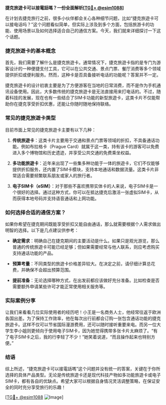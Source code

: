 **捷克旅遊卡可以接電話嗎？一份全面解析[[TG💪+ @esim1088](https://t.me/s/esim1088)]**

在计划去捷克旅行之前，很多小伙伴都会关心各种细节问题，比如“捷克旅遊卡可以接电话吗？”这个问题看似简单，但实际上涉及到多个方面，包括旅游卡的功能、使用场景以及如何选择适合自己的通信方案。今天，我们就来详细探讨一下这个话题。

### 捷克旅遊卡的基本概念

首先，我们需要了解什么是捷克旅遊卡。通常情况下，捷克旅遊卡指的是专门为游客设计的一种便捷支付工具，它可以在公共交通、景点门票、餐厅消费等多个领域提供折扣或便利服务。然而，这种卡是否具备接听电话的功能呢？答案并不一定。

捷克旅遊卡的设计初衷主要是为了方便游客在当地的日常消费，而不是作为手机通讯设备使用。因此，大多数传统的捷克旅遊卡是无法直接用来打电话的。不过，随着科技的发展，现在也有一些结合了SIM卡功能的新型旅遊卡，这类卡片不仅能帮助你在捷克享受折扣优惠，还能让你随时随地保持联络。

### 常见的捷克旅遊卡类型

目前市面上常见的捷克旅遊卡主要有以下几种：

1. **传统旅遊卡**：这类卡片主要用于交通和景点门票等领域的折扣，不具备通话功能。例如布拉格卡（Prague Card）就属于这一类，持有该卡的游客可以免费进入多个博物馆和历史遗迹，并享受公共交通的免费乘坐权益。
   
2. **多功能旅遊卡**：近年来出现了一些集多种功能于一体的旅遊卡，它们不仅能够提供折扣服务，还内置了SIM卡模块，支持本地通话和数据流量。这类卡片非常适合需要频繁联系朋友或家人的旅行者。

3. **电子SIM卡（eSIM）**：对于那些不喜欢携带实体卡的人来说，电子SIM卡是一个很好的选择。通过这种方式，你可以在抵达捷克后激活一张虚拟SIM卡，从而获得本地号码并支持语音通话和上网功能。

### 如何选择合适的通信方案？

如果你希望在捷克期间既能享受折扣又能自由通话，那么就需要根据个人需求做出明智的选择。以下是几点建议供参考：

- **确定需求**：明确自己在捷克期间的主要活动是什么。如果只是观光游览，那么普通的传统旅遊卡可能已经足够；但如果需要经常与他人联系，则应考虑购买支持通话功能的产品。
  
- **预算考量**：不同类型的旅遊卡价格差异较大。在决定之前，请仔细计算总花费，并确保不会超出预算范围。

- **提前准备**：无论选择哪种方式，在出发前都应该做好充分准备。比如检查是否需要额外申请某些许可才能正常使用相关服务等。

### 实际案例分享

让我们来看看几位实际使用者的经历吧！小王是一名商务人士，他经常往返于欧洲各国出差。为了保持工作效率，他在每次出行前都会订购一张包含通话功能的捷克旅遊卡。这样不仅可以节省国际漫游费用，还可以随时接听重要来电。而另一位大学生李小姐则更倾向于使用电子SIM卡，因为她觉得携带多张卡片太麻烦了。“有了电子SIM卡之后，我的行李轻了不少！”她笑着说道，“而且操作起来也特别方便。”

### 结语

综上所述，“捷克旅遊卡可以接電話嗎”这个问题并没有统一的答案，关键在于你所选择的具体产品类型。无论是传统旅遊卡还是现代科技产物如多功能旅遊卡或电子SIM卡，都有各自的优缺点。希望大家可以根据自身情况灵活调整策略，在保证安全的同时充分享受旅行的乐趣！

[[TG💪+ @esim1088](https://t.me/s/esim1088) ![Image](https://i.postimg.cc/4NQfJmqS/Snipaste-2025-05-13-00-14-12.png)]